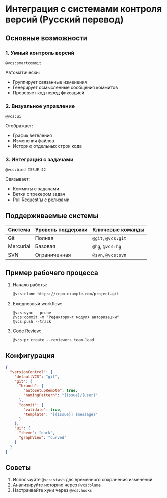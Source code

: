 # Интеграция с системами контроля версий (Русский перевод)

## Основные возможности

### 1. Умный контроль версий
```cursor
@vcs:smartcommit
```
Автоматически:
- Группирует связанные изменения
- Генерирует осмысленные сообщения коммитов
- Проверяет код перед фиксацией

### 2. Визуальное управление
```cursor
@vcs:ui
```
Отображает:
- График ветвления
- Изменения файлов
- Историю отдельных строк кода

### 3. Интеграция с задачами
```cursor
@vcs:bind ISSUE-42
```
Связывает:
- Коммиты с задачами
- Ветки с трекером задач
- Pull Request'ы с релизами

## Поддерживаемые системы

| Система       | Уровень поддержки | Ключевые команды         |
|---------------|-------------------|--------------------------|
| Git           | Полная            | `@git`, `@vcs:git`       |
| Mercurial     | Базовая           | `@hg`, `@vcs:hg`         |
| SVN           | Ограниченная      | `@svn`, `@vcs:svn`       |

## Пример рабочего процесса
1. Начало работы:
   ```cursor
   @vcs:clone https://repo.example.com/project.git
   ```
2. Ежедневный workflow:
   ```cursor
   @vcs:sync --prune
   @vcs:commit -m "Рефакторинг модуля авторизации"
   @vcs:push --track
   ```
3. Code Review:
   ```cursor
   @vcs:pr create --reviewers team-lead
   ```

## Конфигурация
```json
{
  "versionControl": {
    "defaultVCS": "git",
    "git": {
      "branch": {
        "autoSetupRemote": true,
        "namingPattern": "{issue}/{user}"
      },
      "commit": {
        "validate": true,
        "template": "[{issue}] {message}"
      }
    },
    "ui": {
      "theme": "dark",
      "graphView": "curved"
    }
  }
}
```

## Советы
1. Используйте `@vcs:stash` для временного сохранения изменений
2. Анализируйте историю через `@vcs:blame`
3. Настраивайте хуки через `@vcs:hooks`